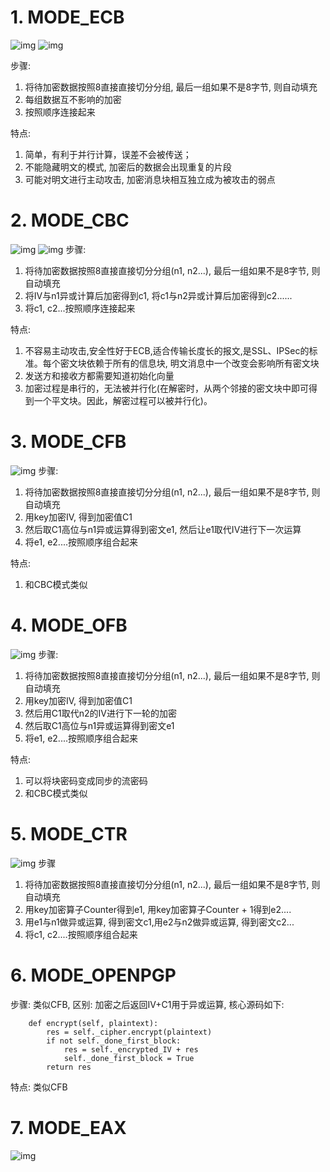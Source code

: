 # 1. MODE_ECB

![img](.image/01-AES%E5%8A%A0%E5%AF%86/0.7502136785492399.png) 
 ![img](.image/01-AES%E5%8A%A0%E5%AF%86/0.04586820136560599.png) 

步骤:

1. 将待加密数据按照8直接直接切分分组, 最后一组如果不是8字节, 则自动填充
2. 每组数据互不影响的加密
3. 按照顺序连接起来

特点:

1. 简单，有利于并行计算，误差不会被传送；
2. 不能隐藏明文的模式, 加密后的数据会出现重复的片段
3. 可能对明文进行主动攻击, 加密消息块相互独立成为被攻击的弱点

# 2. MODE_CBC

![img](.image/01-AES%E5%8A%A0%E5%AF%86/0.8141669492768562.png) 
 ![img](.image/01-AES%E5%8A%A0%E5%AF%86/0.1836923624485276.png) 
 步骤:

1. 将待加密数据按照8直接直接切分分组(n1, n2...), 最后一组如果不是8字节, 则自动填充
2. 将IV与n1异或计算后加密得到c1, 将c1与n2异或计算后加密得到c2......
3. 将c1, c2...按照顺序连接起来

特点:

1. 不容易主动攻击,安全性好于ECB,适合传输长度长的报文,是SSL、IPSec的标准。每个密文块依赖于所有的信息块, 明文消息中一个改变会影响所有密文块
2. 发送方和接收方都需要知道初始化向量 
3. 加密过程是串行的，无法被并行化(在解密时，从两个邻接的密文块中即可得到一个平文块。因此，解密过程可以被并行化)。

# 3. MODE_CFB

![img](.image/01-AES%E5%8A%A0%E5%AF%86/0.7052381432286141.png) 
 步骤:

1. 将待加密数据按照8直接直接切分分组(n1, n2...), 最后一组如果不是8字节, 则自动填充
2. 用key加密IV, 得到加密值C1
3. 然后取C1高位与n1异或运算得到密文e1, 然后让e1取代IV进行下一次运算
4. 将e1, e2....按照顺序组合起来

特点:

1. 和CBC模式类似

# 4. MODE_OFB

![img](.image/01-AES%E5%8A%A0%E5%AF%86/0.8673879864813367.png) 
 步骤:

1. 将待加密数据按照8直接直接切分分组(n1, n2...), 最后一组如果不是8字节, 则自动填充
2. 用key加密IV, 得到加密值C1
3. 然后用C1取代n2的IV进行下一轮的加密
4. 然后取C1高位与n1异或运算得到密文e1
5. 将e1, e2....按照顺序组合起来

特点:

1. 可以将块密码变成同步的流密码
2. 和CBC模式类似

# 5. MODE_CTR

![img](.image/01-AES%E5%8A%A0%E5%AF%86/0.2981521951435402.png) 
 步骤

1. 将待加密数据按照8直接直接切分分组(n1, n2...), 最后一组如果不是8字节, 则自动填充
2. 用key加密算子Counter得到e1, 用key加密算子Counter + 1得到e2....
3. 用e1与n1做异或运算, 得到密文c1,用e2与n2做异或运算, 得到密文c2...
4. 将c1, c2....按照顺序组合起来

# 6. MODE_OPENPGP

步骤: 
 类似CFB, 区别: 
 加密之后返回IV+C1用于异或运算, 核心源码如下:

 

```
    def encrypt(self, plaintext):
        res = self._cipher.encrypt(plaintext)
        if not self._done_first_block:
            res = self._encrypted_IV + res
            self._done_first_block = True
        return res
```

特点: 
 类似CFB

# 7. MODE_EAX

![img](.image/01-AES%E5%8A%A0%E5%AF%86/0.27651223687940285.png)